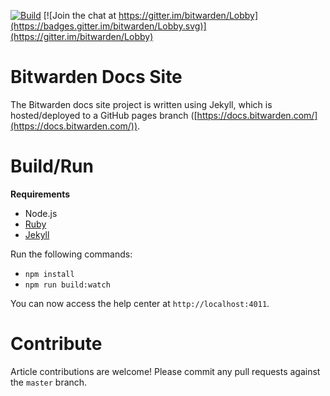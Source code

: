 [![Build](https://github.com/bitwarden/docs/workflows/Build/badge.svg)](https://github.com/bitwarden/docs/actions?query=workflow%3ABuild)
[![Join the chat at https://gitter.im/bitwarden/Lobby](https://badges.gitter.im/bitwarden/Lobby.svg)](https://gitter.im/bitwarden/Lobby)

# Bitwarden Docs Site

The Bitwarden docs site project is written using Jekyll, which is hosted/deployed to a GitHub pages branch ([https://docs.bitwarden.com/](https://docs.bitwarden.com/)).

# Build/Run

**Requirements**

- Node.js
- [Ruby](https://www.ruby-lang.org/)
- [Jekyll](https://jekyllrb.com/)

Run the following commands:
- `npm install`
- `npm run build:watch`

You can now access the help center at `http://localhost:4011`.

# Contribute

Article contributions are welcome! Please commit any pull requests against the `master` branch.
